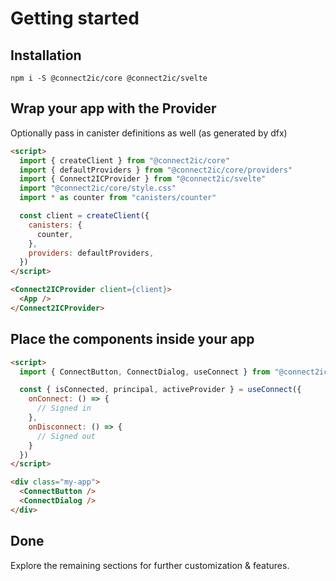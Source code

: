 # Getting started

## Installation

```
npm i -S @connect2ic/core @connect2ic/svelte
```

## Wrap your app with the Provider

Optionally pass in canister definitions as well (as generated by dfx)

```html
<script>
  import { createClient } from "@connect2ic/core"
  import { defaultProviders } from "@connect2ic/core/providers"
  import { Connect2ICProvider } from "@connect2ic/svelte"
  import "@connect2ic/core/style.css"
  import * as counter from "canisters/counter"

  const client = createClient({
    canisters: {
      counter,
    },
    providers: defaultProviders,
  })
</script>

<Connect2ICProvider client={client}>
  <App />
</Connect2ICProvider>
```

## Place the components inside your app

```html
<script>
  import { ConnectButton, ConnectDialog, useConnect } from "@connect2ic/svelte"

  const { isConnected, principal, activeProvider } = useConnect({
    onConnect: () => {
      // Signed in
    },
    onDisconnect: () => {
      // Signed out
    }
  })
</script>

<div class="my-app">
  <ConnectButton />
  <ConnectDialog />
</div>
```

## Done

Explore the remaining sections for further customization & features.
